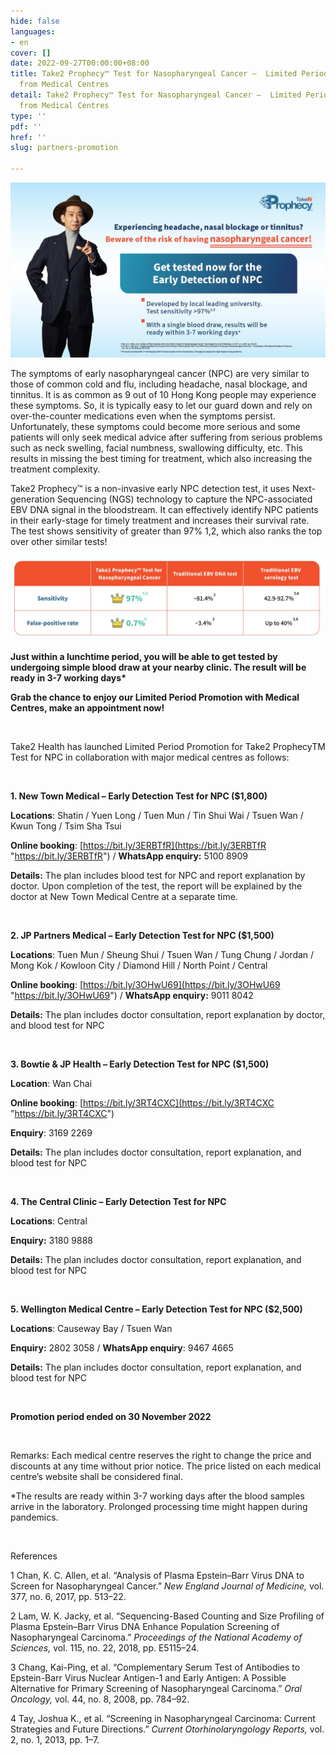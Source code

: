```yaml
---
hide: false
languages:
- en
cover: []
date: 2022-09-27T00:00:00+08:00
title: Take2 Prophecy™ Test for Nasopharyngeal Cancer –  Limited Period Promotion
  from Medical Centres
detail: Take2 Prophecy™ Test for Nasopharyngeal Cancer –  Limited Period Promotion
  from Medical Centres
type: ''
pdf: ''
href: ''
slug: partners-promotion

---
```

![](../images/banner-kv-generic-_eng.jpg)

The symptoms of early nasopharyngeal cancer (NPC) are very similar to those of common cold and flu, including headache, nasal blockage, and tinnitus. It is as common as 9 out of 10 Hong Kong people may experience these symptoms. So, it is typically easy to let our guard down and rely on over-the-counter medications even when the symptoms persist. Unfortunately, these symptoms could become more serious and some patients will only seek medical advice after suffering from serious problems such as neck swelling, facial numbness, swallowing difficulty, etc. This results in missing the best timing for treatment, which also increasing the treatment complexity.

Take2 Prophecy™ is a non-invasive early NPC detection test, it uses Next-generation Sequencing (NGS) technology to capture the NPC-associated EBV DNA signal in the bloodstream. It can effectively identify NPC patients in their early-stage for timely treatment and increases their survival rate. The test shows sensitivity of greater than 97% 1,2, which also ranks the top over other similar tests!

![](../images/eng-table.jpg)

__Just within a lunchtime period, you will be able to get tested by undergoing simple blood draw at your nearby clinic. The result will be ready in 3-7 working days*__

**Grab the chance to enjoy our Limited Period Promotion with Medical Centres, make an appointment now!**

<br/>

Take2 Health has launched Limited Period Promotion for Take2 ProphecyTM Test for NPC in collaboration with major medical centres as follows:

<br/>

**1. New Town Medical – Early Detection Test for NPC ($1,800)**

**Locations**: Shatin / Yuen Long / Tuen Mun / Tin Shui Wai / Tsuen Wan / Kwun Tong / Tsim Sha Tsui

**Online booking**: [https://bit.ly/3ERBTfR](https://bit.ly/3ERBTfR "https://bit.ly/3ERBTfR") / **WhatsApp enquiry:** 5100 8909

**Details:** The plan includes blood test for NPC and report explanation by doctor. Upon completion of the test, the report will be explained by the doctor at New Town Medical Centre at a separate time.

<br/>

**2. JP Partners Medical – Early Detection Test for NPC ($1,500)**

**Locations**: Tuen Mun / Sheung Shui / Tsuen Wan / Tung Chung / Jordan / Mong Kok / Kowloon City / Diamond Hill / North Point / Central

**Online booking**: [https://bit.ly/3OHwU69](https://bit.ly/3OHwU69 "https://bit.ly/3OHwU69") / **WhatsApp enquiry:** 9011 8042

**Details:** The plan includes doctor consultation, report explanation by doctor, and blood test for NPC

<br/>

**3. Bowtie & JP Health – Early Detection Test for NPC ($1,500)**

**Location**: Wan Chai

**Online booking**: [https://bit.ly/3RT4CXC](https://bit.ly/3RT4CXC "https://bit.ly/3RT4CXC")

**Enquiry**: 3169 2269

**Details:** The plan includes doctor consultation, report explanation, and blood test for NPC

<br/>

**4. The Central Clinic – Early Detection Test for NPC** 

**Locations**: Central

**Enquiry:** 3180 9888

**Details:** The plan includes doctor consultation, report explanation, and blood test for NPC

<br/>

**5. Wellington Medical Centre – Early Detection Test for NPC ($2,500)**

**Locations**: Causeway Bay / Tsuen Wan

**Enquiry:** 2802 3058 / **WhatsApp enquiry**: 9467 4665

**Details:** The plan includes doctor consultation, report explanation, and blood test for NPC

<br/>

**Promotion period ended on 30 November 2022**

<br/>

Remarks: Each medical centre reserves the right to change the price and discounts at any time without prior notice. The price listed on each medical centre’s website shall be considered final.

\*The results are ready within 3-7 working days after the blood samples arrive in the laboratory. Prolonged processing time might happen during pandemics.

<br/>

References

1 Chan, K. C. Allen, et al. “Analysis of Plasma Epstein–Barr Virus DNA to Screen for Nasopharyngeal Cancer.” _New England Journal of Medicine,_ vol. 377, no. 6, 2017, pp. 513–22.

2 Lam, W. K. Jacky, et al. “Sequencing-Based Counting and Size Profiling of Plasma Epstein–Barr Virus DNA Enhance Population Screening of Nasopharyngeal Carcinoma.” _Proceedings of the National Academy of Sciences,_ vol. 115, no. 22, 2018, pp. E5115–24.

3 Chang, Kai-Ping, et al. “Complementary Serum Test of Antibodies to Epstein-Barr Virus Nuclear Antigen-1 and Early Antigen: A Possible Alternative for Primary Screening of Nasopharyngeal Carcinoma.” _Oral Oncology,_ vol. 44, no. 8, 2008, pp. 784–92.

4 Tay, Joshua K., et al. “Screening in Nasopharyngeal Carcinoma: Current Strategies and Future Directions.” _Current Otorhinolaryngology Reports,_ vol. 2, no. 1, 2013, pp. 1–7.